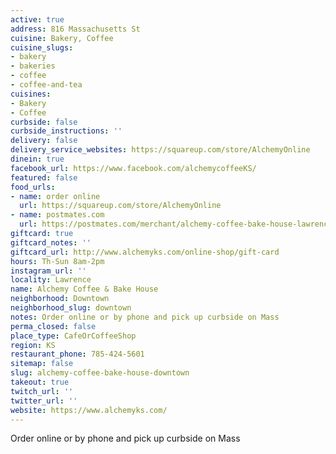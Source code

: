 ```yaml
---
active: true
address: 816 Massachusetts St
cuisine: Bakery, Coffee
cuisine_slugs:
- bakery
- bakeries
- coffee
- coffee-and-tea
cuisines:
- Bakery
- Coffee
curbside: false
curbside_instructions: ''
delivery: false
delivery_service_websites: https://squareup.com/store/AlchemyOnline
dinein: true
facebook_url: https://www.facebook.com/alchemycoffeeKS/
featured: false
food_urls:
- name: order online
  url: https://squareup.com/store/AlchemyOnline
- name: postmates.com
  url: https://postmates.com/merchant/alchemy-coffee-bake-house-lawrence
giftcard: true
giftcard_notes: ''
giftcard_url: http://www.alchemyks.com/online-shop/gift-card
hours: Th-Sun 8am-2pm
instagram_url: ''
locality: Lawrence
name: Alchemy Coffee & Bake House
neighborhood: Downtown
neighborhood_slug: downtown
notes: Order online or by phone and pick up curbside on Mass
perma_closed: false
place_type: CafeOrCoffeeShop
region: KS
restaurant_phone: 785-424-5601
sitemap: false
slug: alchemy-coffee-bake-house-downtown
takeout: true
twitch_url: ''
twitter_url: ''
website: https://www.alchemyks.com/
---
```


Order online or by phone and pick up curbside on Mass